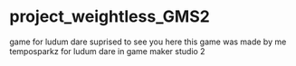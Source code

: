 # project_weightless_GMS2
 game for ludum dare
suprised to see you here this game was made by me temposparkz for ludum dare in game maker studio 2